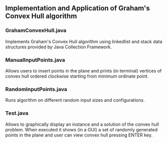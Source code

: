 ## Implementation and Application of Graham's Convex Hull algorithm

### GrahamConvexHull.java
Implements Graham's Convex Hull algorithm using linkedlist and stack data structures provided by Java Collection Framework.

### ManualInputPoints.java
Allows users to insert points in the plane and prints (in terminal) vertices of convex hull ordered clockwise starting from minimum ordinate point.

### RandomInputPoints.java
Runs algorithm on different random input sizes and configurations.

### Test.java
Allows to graphically display an instance and a solution of the convex hull problem.
When executed it shows (in a GUI) a set of randomly generated points in the plane and user can view convex hull pressing ENTER key.
